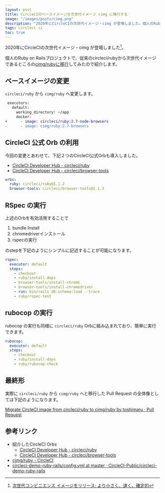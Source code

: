 ```yaml
---
layout: post
title: CircleCIのベースイメージを次世代イメージ cimg に移行する
image: "/images/posts/cimg.png"
description: "2020年にCircleCIの次世代イメージ・cimg が登場しました。個人のRuby on Railsプロジェクトで、従来のcircleci/rubyから次世代イメージであるところのcimg/rubyに移行してみたので紹介します。"
tags: circleci ci
toc: true
---
```


2020年にCircleCIの次世代イメージ・cimg が登場しました[^1]。

個人のRuby on Railsプロジェクトで、従来のcircleci/rubyから次世代イメージであるところの[cimg/rubyに移行](https://github.com/toshimaru/RailsTwitterClone/pull/920)してみたので紹介します。

## ベースイメージの変更

`circleci/ruby` から `cimg/ruby` へ変更します。

```diff
 executors:
   default:
     working_directory: ~/app
     docker:
+      - image: circleci/ruby:2.7-node-browsers
-      - image: cimg/ruby:2.7-browsers
```

## CircleCI 公式 Orb の利用

今回の変更とあわせて、下記２つのCircleCI公式Orbも導入しました。

- [CircleCI Developer Hub - circleci/ruby](https://circleci.com/developer/orbs/orb/circleci/ruby)
- [CircleCI Developer Hub - circleci/browser-tools](https://circleci.com/developer/orbs/orb/circleci/browser-tools)

```yaml
orbs:
  ruby: circleci/ruby@1.1.2
  browser-tools: circleci/browser-tools@1.1.3
```

## RSpec の実行

上述のOrbを有効活用することで

1. bundle Install
2. chromedriverインストール
3. rspecの実行

のstepを下記のようにシンプルに記述することが可能になります。

```yaml
rspec:
  executor: default
  steps:
    - checkout
    - ruby/install-deps
    - browser-tools/install-chrome
    - browser-tools/install-chromedriver
    - run: bin/rails db:schema:load --trace
    - ruby/rspec-test
```

## rubocop の実行

rubocop の実行も同様に `circleci/ruby` Orbに組み込まれており、簡単に実行できます。

```yaml
rubocop:
  executor: default
  steps:
    - checkout
    - ruby/install-deps
    - ruby/rubocop-check
```


## 最終形

実際に `circleci/ruby` から `cimg/ruby` へと移行した Pull Request の全体像としては下記のようになります。

[Migrate CircleCI image from circleci/ruby to cimg/ruby by toshimaru · Pull Request](https://github.com/toshimaru/RailsTwitterClone/pull/920)

## 参考リンク

- 紹介したCircleCI Orbs
  - [CircleCI Developer Hub - circleci/ruby](https://circleci.com/developer/orbs/orb/circleci/ruby)
  - [CircleCI Developer Hub - circleci/browser-tools](https://circleci.com/developer/orbs/orb/circleci/browser-tools)
- [cimg/ruby - CircleCI](https://circleci.com/developer/images/image/cimg/ruby)
- [circleci-demo-ruby-rails/config.yml at master · CircleCI-Public/circleci-demo-ruby-rails](https://github.com/CircleCI-Public/circleci-demo-ruby-rails/blob/master/.circleci/config.yml)

[^1]: [次世代コンビニエンス イメージをリリース: より小さく、速く、確定的](https://circleci.com/ja/blog/announcing-our-next-generation-convenience-images-smaller-faster-more-deterministic/)
